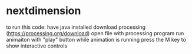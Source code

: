 # nextdimension

to run this code:
have java installed
download processing (https://processing.org/download)
open file with processing program
run animaiton with "play" button
while animation is running press the M key to show interactive controls
